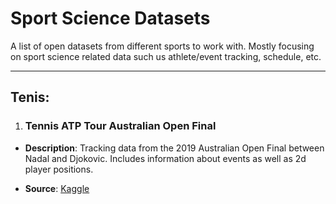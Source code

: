 # Sport Science Datasets
A list of open datasets from different sports to work with. Mostly focusing on sport science related data such us athlete/event tracking, schedule, etc.

***

## Tenis:

1. ### Tennis ATP Tour Australian Open Final
* **Description**: Tracking data from the 2019 Australian Open Final between Nadal and Djokovic. Includes information about events as well as 2d player positions.  

* **Source**: [Kaggle](https://www.kaggle.com/robseidl/tennis-atp-tour-australian-open-final-2019)


